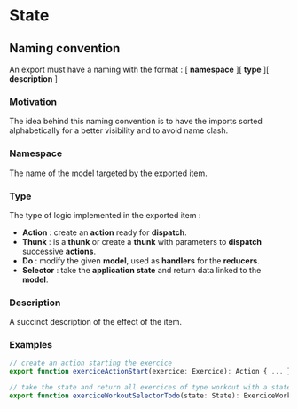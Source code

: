 # State

## Naming convention

An export must have a naming with the format : \[ **namespace** \]\[ **type** \]\[ **description** \]

### Motivation

The idea behind this naming convention is to have the imports sorted alphabetically for a better visibility and to avoid name clash.

### Namespace

The name of the model targeted by the exported item.

### Type

The type of logic implemented in the exported item :

- **Action** : create an **action** ready for **dispatch**.
- **Thunk** : is a **thunk** or create a **thunk** with parameters to **dispatch** successive **actions**.
- **Do** : modify the given **model**, used as **handlers** for the **reducers**.
- **Selector** : take the **application state** and return data linked to the **model**.

### Description

A succinct description of the effect of the item.

### Examples

```typescript
// create an action starting the exercice
export function exerciceActionStart(exercice: Exercice): Action { ... };

// take the state and return all exercices of type workout with a state 'TODO'
export function exerciceWorkoutSelectorTodo(state: State): ExerciceWorkout[] { ... };
```

